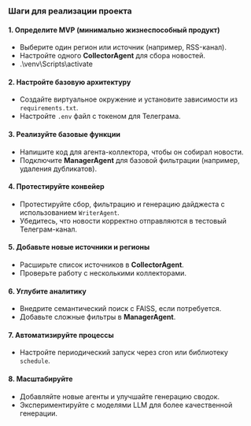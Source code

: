 ### Шаги для реализации проекта

#### 1. Определите MVP (минимально жизнеспособный продукт)
- Выберите один регион или источник (например, RSS-канал).
- Настройте одного **CollectorAgent** для сбора новостей.
- .\venv\Scripts\activate


#### 2. Настройте базовую архитектуру
- Создайте виртуальное окружение и установите зависимости из `requirements.txt`.
- Настройте `.env` файл с токеном для Телеграма.

#### 3. Реализуйте базовые функции
- Напишите код для агента-коллектора, чтобы он собирал новости.
- Подключите **ManagerAgent** для базовой фильтрации (например, удаления дубликатов).

#### 4. Протестируйте конвейер
- Протестируйте сбор, фильтрацию и генерацию дайджеста с использованием `WriterAgent`.
- Убедитесь, что новости корректно отправляются в тестовый Телеграм-канал.

#### 5. Добавьте новые источники и регионы
- Расширьте список источников в **CollectorAgent**.
- Проверьте работу с несколькими коллекторами.

#### 6. Углубите аналитику
- Внедрите семантический поиск с FAISS, если потребуется.
- Добавьте сложные фильтры в **ManagerAgent**.

#### 7. Автоматизируйте процессы
- Настройте периодический запуск через cron или библиотеку `schedule`.

#### 8. Масштабируйте
- Добавляйте новые агенты и улучшайте генерацию сводок.
- Экспериментируйте с моделями LLM для более качественной генерации.

